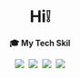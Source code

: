 # <div align="center">Hi❕</div>
**<div align="center">🎓 My Tech Skil</div>**
<div align="center"><img src="https://img.shields.io/badge/aws-232F3E?style=for-the-badge&logo=Amazon AWS&logoColor=white">&nbsp&nbsp<img src="https://img.shields.io/badge/Docker-2496ED?style=for-the-badge&logo=Docker&logoColor=white">&nbsp&nbsp<img src="https://img.shields.io/badge/GitHub Actions-2088FF?style=for-the-badge&logo=GitHub Actions&logoColor=white">&nbsp&nbsp<img src="https://img.shields.io/badge/django-092E20?style=for-the-badge&logo=django&logoColor=white">
